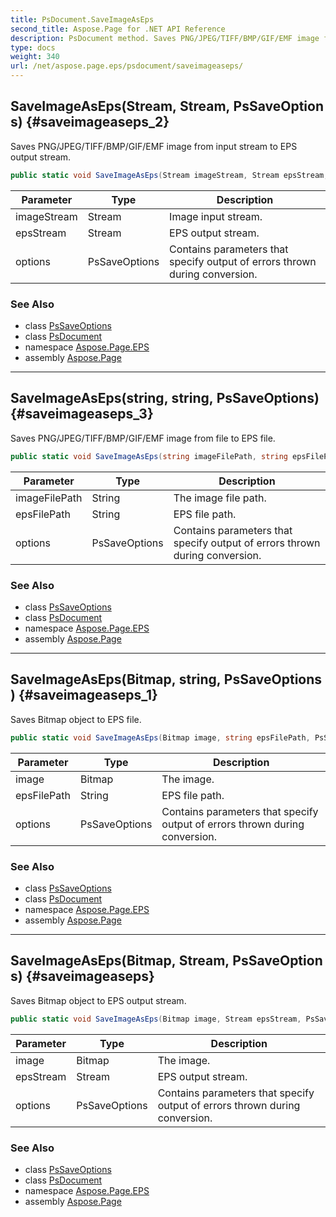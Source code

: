 ```yaml
---
title: PsDocument.SaveImageAsEps
second_title: Aspose.Page for .NET API Reference
description: PsDocument method. Saves PNG/JPEG/TIFF/BMP/GIF/EMF image from input stream to EPS output stream
type: docs
weight: 340
url: /net/aspose.page.eps/psdocument/saveimageaseps/
---
```

## SaveImageAsEps(Stream, Stream, PsSaveOptions) {#saveimageaseps_2}

Saves PNG/JPEG/TIFF/BMP/GIF/EMF image from input stream to EPS output stream.

```csharp
public static void SaveImageAsEps(Stream imageStream, Stream epsStream, PsSaveOptions options)
```

| Parameter | Type | Description |
| --- | --- | --- |
| imageStream | Stream | Image input stream. |
| epsStream | Stream | EPS output stream. |
| options | PsSaveOptions | Contains parameters that specify output of errors thrown during conversion. |

### See Also

* class [PsSaveOptions](../../../aspose.page.eps.device/pssaveoptions/)
* class [PsDocument](../)
* namespace [Aspose.Page.EPS](../../psdocument/)
* assembly [Aspose.Page](../../../)

---

## SaveImageAsEps(string, string, PsSaveOptions) {#saveimageaseps_3}

Saves PNG/JPEG/TIFF/BMP/GIF/EMF image from file to EPS file.

```csharp
public static void SaveImageAsEps(string imageFilePath, string epsFilePath, PsSaveOptions options)
```

| Parameter | Type | Description |
| --- | --- | --- |
| imageFilePath | String | The image file path. |
| epsFilePath | String | EPS file path. |
| options | PsSaveOptions | Contains parameters that specify output of errors thrown during conversion. |

### See Also

* class [PsSaveOptions](../../../aspose.page.eps.device/pssaveoptions/)
* class [PsDocument](../)
* namespace [Aspose.Page.EPS](../../psdocument/)
* assembly [Aspose.Page](../../../)

---

## SaveImageAsEps(Bitmap, string, PsSaveOptions) {#saveimageaseps_1}

Saves Bitmap object to EPS file.

```csharp
public static void SaveImageAsEps(Bitmap image, string epsFilePath, PsSaveOptions options)
```

| Parameter | Type | Description |
| --- | --- | --- |
| image | Bitmap | The image. |
| epsFilePath | String | EPS file path. |
| options | PsSaveOptions | Contains parameters that specify output of errors thrown during conversion. |

### See Also

* class [PsSaveOptions](../../../aspose.page.eps.device/pssaveoptions/)
* class [PsDocument](../)
* namespace [Aspose.Page.EPS](../../psdocument/)
* assembly [Aspose.Page](../../../)

---

## SaveImageAsEps(Bitmap, Stream, PsSaveOptions) {#saveimageaseps}

Saves Bitmap object to EPS output stream.

```csharp
public static void SaveImageAsEps(Bitmap image, Stream epsStream, PsSaveOptions options)
```

| Parameter | Type | Description |
| --- | --- | --- |
| image | Bitmap | The image. |
| epsStream | Stream | EPS output stream. |
| options | PsSaveOptions | Contains parameters that specify output of errors thrown during conversion. |

### See Also

* class [PsSaveOptions](../../../aspose.page.eps.device/pssaveoptions/)
* class [PsDocument](../)
* namespace [Aspose.Page.EPS](../../psdocument/)
* assembly [Aspose.Page](../../../)



